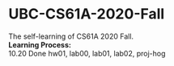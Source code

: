 # UBC-CS61A-2020-Fall
The self-learning of CS61A 2020 Fall.  
**Learning Process:**  
10.20 Done hw01, lab00, lab01, lab02, proj-hog
